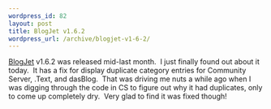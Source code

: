 ```yaml
--- 
wordpress_id: 82
layout: post
title: BlogJet v1.6.2
wordpress_url: /archive/blogjet-v1-6-2/
---
```


<p><a href="http://blogjet.com/">BlogJet</a> v1.6.2 was released mid-last month.&nbsp; I just finally found out about it today.&nbsp; It has a fix for display duplicate category entries for Community Server, .Text, and dasBlog.&nbsp; That was driving me nuts a while ago when I was digging through the code in CS to figure out why it had duplicates, only to come up completely dry.&nbsp; Very glad to find it was fixed though!</p>
         
